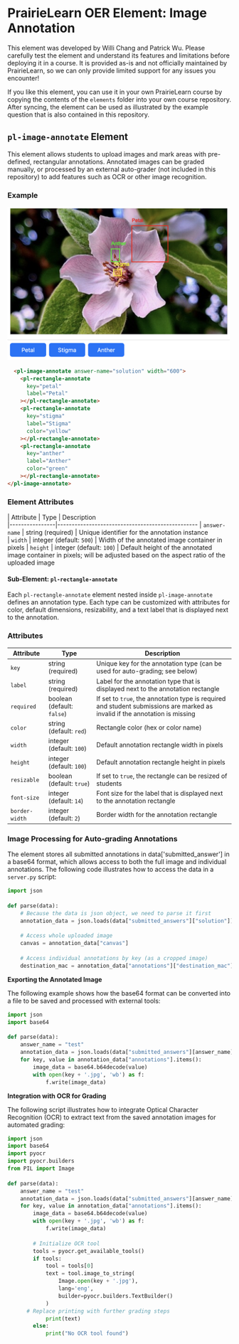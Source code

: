
# PrairieLearn OER Element: Image Annotation

This element was developed by Willi Chang and Patrick Wu. Please carefully test the element and understand its features and limitations before deploying it in a course. It is provided as-is and not officially maintained by PrairieLearn, so we can only provide limited support for any issues you encounter!

If you like this element, you can use it in your own PrairieLearn course by copying the contents of the `elements` folder into your own course repository. After syncing, the element can be used as illustrated by the example question that is also contained in this repository.

## `pl-image-annotate` Element

This element allows students to upload images and mark areas with pre-defined, rectangular annotations. Annotated images can be graded manually, or processed by an external auto-grader (not included in this repository) to add features such as OCR or other image recognition.

### Example

<img src="example.png" width="500">

```html
  <pl-image-annotate answer-name="solution" width="600">
    <pl-rectangle-annotate
      key="petal"
      label="Petal"
    ></pl-rectangle-annotate>
    <pl-rectangle-annotate
      key="stigma"
      label="Stigma"
      color="yellow"
    ></pl-rectangle-annotate>
    <pl-rectangle-annotate
      key="anther"
      label="Anther"
      color="green"
    ></pl-rectangle-annotate>
</pl-image-annotate>
```

### Element Attributes

| Attribute      | Type | Description                                  
|----------------|-------------------------------------------------
| `answer-name`  | string (required) |  Unique identifier for the annotation instance   
| `width`        | integer (default: `500`) | Width of the annotated image container in pixels
| `height`       | integer (default: `100`) | Default height of the annotated image container in pixels; will be adjusted based on the aspect ratio of the uploaded image 


#### Sub-Element: `pl-rectangle-annotate`

Each `pl-rectangle-annotate` element nested inside `pl-image-annotate` defines an annotation type. Each type can be customized with attributes for color, default dimensions, resizability, and a text label that is displayed next to the annotation.

### Attributes

| Attribute       | Type | Description          
|-----------------|------|-----------------------------------------------
| `key`           | string (required) |  Unique key for the annotation type (can be used for auto-grading; see below)    
| `label`         | string (required) |  Label for the annotation type that is displayed next to the annotation rectangle    
| `required`      | boolean (default: `false`) | If set to `true`, the annotation type is required and student submissions are marked as invalid if the annotation is missing
| `color`         | string (default: `red`) | Rectangle color (hex or color name)         
| `width`         | integer (default: `100`) | Default annotation rectangle width in pixels                        
| `height`        | integer (default: `100`) | Default annotation rectangle height in pixels    
| `resizable`     | boolean (default: `true`) | If set to `true`, the rectangle can be resized of students       
| `font-size`     | integer (default: `14`) | Font size for the label that is displayed next to the annotation rectangle   
| `border-width`  | integer (default: `2`) | Border width for the annotation rectangle   


### Image Processing for Auto-grading Annotations

The element stores all submitted annotations in data['submitted_answer'] in a base64 format, which allows access to both the full image and individual annotations. The following code illustrates how to access the data in a `server.py` script:

```python
import json

def parse(data):
    # Because the data is json object, we need to parse it first
    annotation_data = json.loads(data["submitted_answers"]["solution"])

    # Access whole uploaded image
    canvas = annotation_data["canvas"]

    # Access individual annotations by key (as a cropped image)
    destination_mac = annotation_data["annotations"]["destination_mac"]
```

**Exporting the Annotated Image**

The following example shows how the base64 format can be converted into a file to be saved and processed with external tools:

```python
import json
import base64

def parse(data):
	answer_name = "test"
	annotation_data = json.loads(data["submitted_answers"][answer_name])
	for key, value in annotation_data["annotations"].items():
		image_data = base64.b64decode(value)
		with open(key + '.jpg', 'wb') as f:
			f.write(image_data)
```

**Integration with OCR for Grading**

The following script illustrates how to integrate Optical Character Recognition (OCR) to extract text from the saved annotation images for automated grading:

```python
import json
import base64
import pyocr
import pyocr.builders
from PIL import Image

def parse(data):
	answer_name = "test"
	annotation_data = json.loads(data["submitted_answers"][answer_name])
	for key, value in annotation_data["annotations"].items():
		image_data = base64.b64decode(value)
		with open(key + '.jpg', 'wb') as f:
			f.write(image_data)

		# Initialize OCR tool
		tools = pyocr.get_available_tools()
		if tools:
			tool = tools[0]
			text = tool.image_to_string(
				Image.open(key + '.jpg'),
				lang='eng',
				builder=pyocr.builders.TextBuilder()
			)
      # Replace printing with further grading steps
			print(text)
		else:
			print("No OCR tool found")
```